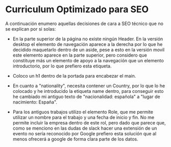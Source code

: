# Curriculum Optimizado para SEO

A continuación enumero aquellas decisiones de cara a SEO técnico que no se explican por si solas:

* En la parte superior de la página no existe ningún Header. En la versión desktop el elemento de navegación aparece a la derecha por lo que he decidido maquetarlo dentro de un aside, pese a esto en la versión movil este elemento aparece en la parte superior, pero considero que constituye más un elemento de apoyo a la navegación que un elemento introductorio, por lo que prefiero esta etiqueta.

* Coloco un h1 dentro de la portada para encabezar el main.

* En cuanto a "nationality", necesita contener un Country, por lo que lo he colocado y he introducido la etiqueta name dentro, para conseguir esto he cambiado mi antiguo texto de "nacionalidad: española" a "lugar de nacimiento: España".

* Para los antiguos trabajos utilizo el elemento Role, que me permite utilizar un nombre para el trabajo y una fecha de inicio y fin. No me permite incluir la empresa dentro de este rol, pero dado que parece que, como se menciono en las dudas de slack hacer una extensión de un evento no sería reconocido por Google prefiero esta solución que al menos ofrecerá a google de forma clara parte de los datos.
